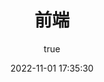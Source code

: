 ---
pageComponent:
  name: Catalogue
  data:
    path: 01.web
    imgUrl: /img/web.png
    description: 前端相关的技术文档
title: 前端
date: 2022-11-01 17:35:30
permalink: /web/
sidebar: false
article: false
comment: false
editLink: false
author: 
  name: hincky
  link: https://github.com/hincky
---